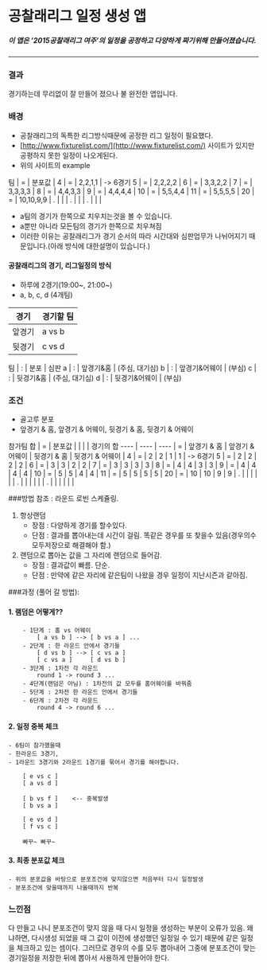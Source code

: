 
# 공찰래리그 일정 생성 앱

##### 이 앱은 ’2015공찰래리그 여주’의 일정을 공정하고 다양하게 짜기위해 만들어졌습니다.

***

### 결과
경기하는데 무리없이 잘 만들어 졌으나 불 완전한 앱입니다.

### 배경
- 공찰래리그의 독특한 리그방식때문에 공정한 리그 일정이 필요했다.
- [http://www.fixturelist.com/](http://www.fixturelist.com/) 사이트가 있지만 공평하지 못한 일정이 나오게된다.
- 위의 사이트의 example

팀 | = | 분포값 |
4 | = | 2,2,1,1 | -> 6경기
5 | = | 2,2,2,2 |
6 | = | 3,3,2,2 |
7 | = | 3,3,3,3 |
8 | = | 4,4,3,3 |
9 | = | 4,4,4,4 |
10 | = | 5,5,4,4 |
11 | = | 5,5,5,5 |
20 | = | 10,10,9,9 |
. | | |
. | | |
. | | |
	
- a팀의 경기가 한쪽으로 치우치는것을 볼 수 있습니다.
- a뿐만 아니라 모든팀의 경기가 한쪽으로 치우쳐짐
- 이러한 이유는 공찰래리그가 경기 순서의 따라 시간대와 심판업무가 나뉘어지기 때문입니다.(아래 방식에 대한설명이 있습니다.)

#### 공찰래리그의 경기, 리그일정의 방식
- 하루에 2경기(19:00~, 21:00~)
- a, b, c, d (4개팀)

 경기  | 경기할 팀 
 ----  | ---- 
앞경기 | a vs b 
뒷경기 | c vs d 

팀 | : | 분포 | 심판 
a | : | 앞경기&홈 | (주심, 대기심)
b | : | 앞경기&어웨이 | (부심)
c | : | 뒷경기&홈 | (주심, 대기심)
d | : | 뒷경기&어웨이 | (부심)

### 조건
- 골고루 분포
- 앞경기 & 홈, 앞경기 & 어웨이, 뒷경기 & 홈, 뒷경기 & 어웨이

참가팀 합 | = | 분포값 |  |  |  | 경기의 합
---- | ---- | ----
 | = | 앞경기 & 홈 | 앞경기 & 어웨이 | 뒷경기 & 홈 | 뒷경기 & 어웨이 |
4 | = | 2 | 2 | 1 | 1 | -> 6경기
5 | = | 2 | 2 | 2 | 2 |
6 | = | 3 | 3 | 2 | 2 |
7 | = | 3 | 3 | 3 | 3 |
8 | = | 4 | 4 | 3 | 3 |
9 | = | 4 | 4 | 4 | 4 |
10 | = | 5 | 5 | 4 | 4 |
11 | = | 5 | 5 | 5 | 5 |
20 | = | 10 | 10 | 9 | 9 |
. | | | | | |
. | | | | | |
. | | | | | |

###방법
참조 : 라운드 로빈 스케쥴링.

1. 항상랜덤
	- 장점 : 다양하게 경기를 할수있다.
	- 단점 : 결과를 뽑아내는데 시간이 걸림. 똑같은 경우를 또 찾을수 있음(경우의수 모두저장으로 해결해야 함.)
2. 랜덤으로 뽑아논 값을 그 자리에 랜덤으로 들어감.
	- 장점 : 결과값이 빠름. 단순.
	- 단점 : 만약에 같은 자리에 같은팀이 나왔을 경우 일정이 지난시즌과 같아짐.


###과정 (풀어 갈 방법):
#### 1. 램덤은 어떻게??
```
	- 1단계 : 홈 vs 어웨이
		[ a vs b ] --> [ b vs a ] ...
	- 2단계 : 한 라운드 안에서 경기들
		[ d vs b ] --> [ c vs a ]
		[ c vs a ] 	   [ d vs b ]
	- 3단계 : 1차전 각 라운드
		round 1 -> round 3 ...
	- 4단계(랜덤은 아님) : 1차전의 값 모두를 홈어웨이를 바꿔줌
	- 5단계 : 2차전 한 라운드 안에서 경기들
	- 6단계 : 2차전 각 라운드
		round 4 -> round 6 ...
```

#### 2. 일정 중복 체크
	- 6팀이 참가했을때
	- 한라운드 3경기,
	- 1라운드 3경기와 2라운드 1경기를 묶어서 경기를 해야합니다.

```
	[ e vs c ]
	[ a vs d ]

	[ b vs f ]    <-- 중복발생
	[ b vs a ]

	[ e vs d ]
	[ f vs c ]

	빠꾸~ 빠꾸~
```

#### 3. 최종 분포값 체크
	- 위의 분포값을 바탕으로 분포조건에 맞지않으면 처음부터 다시 일정발생
	- 분포조건에 맞을때까지 나올때까지 반복

### 느낀점
다 만들고 나니 분포조건이 맞지 않을 때 다시 일정을 생성하는 부분이 오류가 있음. 왜냐하면, 다시생성 되었을 때 그 값이 이전에 생성했던 일정일 수 있기 때문에 같은 일정을 체크하고 있는 셈이다. 그러므로 경우의 수를 모두 뽑아내어 그중에 분포조건이 맞는 경기일정을 저장한 뒤에 뽑아서 사용하게 만들어야 한다.


